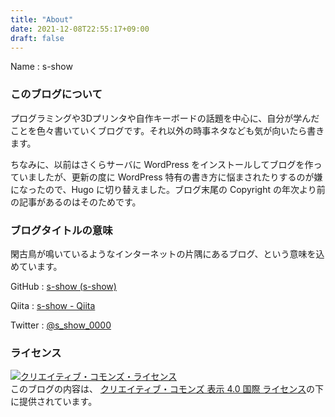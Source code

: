 ```yaml
---
title: "About"
date: 2021-12-08T22:55:17+09:00
draft: false
---
```


Name
: s-show

### このブログについて

プログラミングや3Dプリンタや自作キーボードの話題を中心に、自分が学んだことを色々書いていくブログです。それ以外の時事ネタなども気が向いたら書きます。

ちなみに、以前はさくらサーバに WordPress をインストールしてブログを作っていましたが、更新の度に WordPress 特有の書き方に悩まされたりするのが嫌になったので、Hugo に切り替えました。ブログ末尾の Copyright の年次より前の記事があるのはそのためです。

### ブログタイトルの意味

閑古鳥が鳴いているようなインターネットの片隅にあるブログ、という意味を込めています。

GitHub
: [s-show (s-show)](https://github.com/s-show)

Qiita
: [s-show - Qiita](https://qiita.com/s-show)

Twitter
: [@s_show_0000](https://twitter.com/s_show_0000)

### ライセンス

<a rel="license" href="http://creativecommons.org/licenses/by/4.0/"><img alt="クリエイティブ・コモンズ・ライセンス" style="border-width:0" src="https://i.creativecommons.org/l/by/4.0/88x31.png" /></a><br />このブログの内容は、 <a rel="license" href="http://creativecommons.org/licenses/by/4.0/">クリエイティブ・コモンズ 表示 4.0 国際 ライセンス</a>の下に提供されています。

